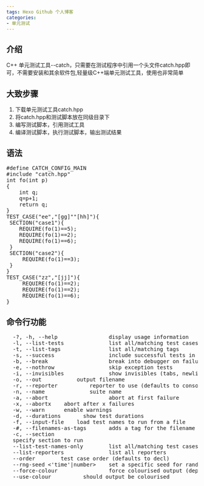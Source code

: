 ```yaml
---
tags: Hexo Github 个人博客
categories:
- 单元测试
---
```

## 介绍
C++ 单元测试工具--catch，只需要在测试程序中引用一个头文件catch.hpp即可，不需要安装和其余软件包,轻量级C++端单元测试工具，使用也非常简单

## 大致步骤
1. 下载单元测试工具catch.hpp
2. 将catch.hpp和测试脚本放在同级目录下
3. 编写测试脚本，引用测试工具
4. 编译测试脚本，执行测试脚本，输出测试结果

## 语法
<pre>
#define CATCH_CONFIG_MAIN
#include "catch.hpp"
int fo(int p)
{
    int q;
    q=p+1;
    return q;
}
TEST_CASE("ee","[gg]""[hh]"){
 SECTION("case1"){	
    REQUIRE(fo(1)==5);
    REQUIRE(fo(1)==2);
    REQUIRE(fo(1)==6);
 }
 SECTION("case2"){
	 REQUIRE(fo(1)==3);
 }
}
TEST_CASE("zz","[jj]"){
	 REQUIRE(fo(1)==2);
     REQUIRE(fo(1)==2);
	 REQUIRE(fo(1)==6);
}
</pre>
## 命令行功能
<pre>
  -?, -h, --help                display usage information
  -l, --list-tests              list all/matching test cases
  -t, --list-tags               list all/matching tags
  -s, --success                 include successful tests in output
  -b, --break                   break into debugger on failure
  -e, --nothrow                 skip exception tests
  -i, --invisibles              show invisibles (tabs, newlines)
  -o, --out <filename>          output filename
  -r, --reporter <name>         reporter to use (defaults to console)
  -n, --name <name>             suite name
  -a, --abort                   abort at first failure
  -x, --abortx <no. failures>   abort after x failures
  -w, --warn <warning name>     enable warnings
  -d, --durations <yes|no>      show test durations
  -f, --input-file <filename>   load test names to run from a file
  -#, --filenames-as-tags       adds a tag for the filename
  -c, --section <section name>  specify section to run
  --list-test-names-only        list all/matching test cases names only
  --list-reporters              list all reporters
  --order <decl|lex|rand>       test case order (defaults to decl)
  --rng-seed <'time'|number>    set a specific seed for random numbers
  --force-colour                force colourised output (deprecated)
  --use-colour <yes|no>         should output be colourised

  </pre>